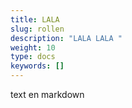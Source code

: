 ```yaml
---
title: LALA
slug: rollen
description: "LALA LALA "
weight: 10
type: docs
keywords: []
---
```


text en markdown
